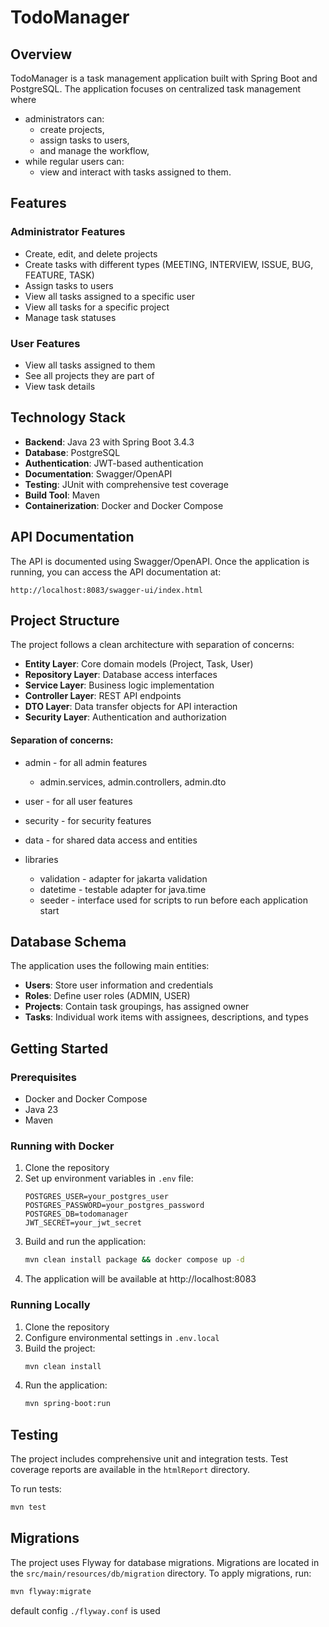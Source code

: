 # TodoManager

## Overview

TodoManager is a task management application built with Spring Boot and PostgreSQL. 
The application focuses on centralized task management where 
- administrators can: 
  - create projects, 
  - assign tasks to users, 
  - and manage the workflow, 
- while regular users can: 
  - view and interact with tasks assigned to them.

## Features

### Administrator Features
- Create, edit, and delete projects
- Create tasks with different types (MEETING, INTERVIEW, ISSUE, BUG, FEATURE, TASK)
- Assign tasks to users
- View all tasks assigned to a specific user
- View all tasks for a specific project
- Manage task statuses

### User Features
- View all tasks assigned to them
- See all projects they are part of
- View task details

## Technology Stack

- **Backend**: Java 23 with Spring Boot 3.4.3
- **Database**: PostgreSQL
- **Authentication**: JWT-based authentication
- **Documentation**: Swagger/OpenAPI
- **Testing**: JUnit with comprehensive test coverage
- **Build Tool**: Maven
- **Containerization**: Docker and Docker Compose

## API Documentation

The API is documented using Swagger/OpenAPI. Once the application is running, you can access the API documentation at:
```
http://localhost:8083/swagger-ui/index.html
```

## Project Structure

The project follows a clean architecture with separation of concerns:

- **Entity Layer**: Core domain models (Project, Task, User)
- **Repository Layer**: Database access interfaces
- **Service Layer**: Business logic implementation
- **Controller Layer**: REST API endpoints
- **DTO Layer**: Data transfer objects for API interaction
- **Security Layer**: Authentication and authorization

#### Separation of concerns:
- admin - for all admin features
  - admin.services, admin.controllers, admin.dto
- user - for all user features
- security - for security features
- data - for shared data access and entities

- libraries
  - validation - adapter for jakarta validation
  - datetime - testable adapter for java.time
  - seeder - interface used for scripts to run before each application start

## Database Schema

The application uses the following main entities:
- **Users**: Store user information and credentials
- **Roles**: Define user roles (ADMIN, USER)
- **Projects**: Contain task groupings, has assigned owner
- **Tasks**: Individual work items with assignees, descriptions, and types

## Getting Started

### Prerequisites
- Docker and Docker Compose
- Java 23
- Maven

### Running with Docker
1. Clone the repository
2. Set up environment variables in `.env` file:
   ```
   POSTGRES_USER=your_postgres_user
   POSTGRES_PASSWORD=your_postgres_password
   POSTGRES_DB=todomanager
   JWT_SECRET=your_jwt_secret
   ```
3. Build and run the application:
   ```bash
   mvn clean install package && docker compose up -d
   ```
4. The application will be available at http://localhost:8083

### Running Locally
1. Clone the repository
2. Configure environmental settings in `.env.local`
3. Build the project:
   ```bash
   mvn clean install
   ```
4. Run the application:
   ```bash
   mvn spring-boot:run
   ```

## Testing

The project includes comprehensive unit and integration tests. Test coverage reports are available in the `htmlReport` directory.

To run tests:
```bash
mvn test
```

## Migrations

The project uses Flyway for database migrations. Migrations are located in the `src/main/resources/db/migration` directory. To apply migrations, run:
```bash
mvn flyway:migrate
```

default config `./flyway.conf` is used